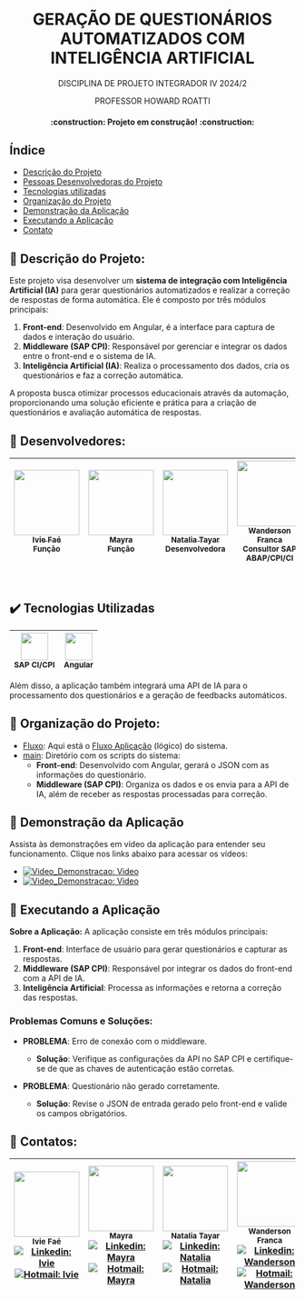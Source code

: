 <h1 align="center"> GERAÇÃO DE QUESTIONÁRIOS AUTOMATIZADOS COM INTELIGÊNCIA ARTIFICIAL </h1>
<p align="center"> DISCIPLINA DE PROJETO INTEGRADOR IV 2024/2 </p>
<p align="center"> PROFESSOR HOWARD ROATTI </p>

<h4 align="center">    
 :construction:  Projeto em construção!  :construction:
</h4>

## Índice 
* [Descrição do Projeto](#pushpin-descrição-do-projeto)
* [Pessoas Desenvolvedoras do Projeto](#pushpin-desenvolvedores)
* [Tecnologias utilizadas](#%EF%B8%8F-tecnologias-utilizadas)
* [Organização do Projeto](#pushpin-organização-do-projeto)
* [Demonstração da Aplicação](#pushpin-demonstração-da-aplicação)
* [Executando a Aplicação](#pushpin-executando-a-aplicação)
* [Contato](#pushpin-contatos)

## :pushpin: Descrição do Projeto:
Este projeto visa desenvolver um **sistema de integração com Inteligência Artificial (IA)** para gerar questionários automatizados e realizar a correção de respostas de forma automática. Ele é composto por três módulos principais:
1. **Front-end**: Desenvolvido em Angular, é a interface para captura de dados e interação do usuário.
2. **Middleware (SAP CPI)**: Responsável por gerenciar e integrar os dados entre o front-end e o sistema de IA.
3. **Inteligência Artificial (IA)**: Realiza o processamento dos dados, cria os questionários e faz a correção automática.

A proposta busca otimizar processos educacionais através da automação, proporcionando uma solução eficiente e prática para a criação de questionários e avaliação automática de respostas.

## :pushpin: Desenvolvedores:
|  [<img src="https://avatars.githubusercontent.com/u/148163569?v=4" width=115><br><sub>Ivie Faé</sub>](https://github.com/iviefae) <sub><br> Função </sub> | [<img src="https://avatars.githubusercontent.com/u/115747470?v=4" width=115><br><sub>Mayra</sub>](https://github.com/maylaz) <sub><br> Função </sub> | [<img src="https://avatars.githubusercontent.com/u/147534346?v=4" width=115><br><sub>Natalia Tayar</sub>](https://github.com/tayarnat) <sub><br> Desenvolvedora </sub> | [<img src="https://avatars.githubusercontent.com/u/105672201?v=4" width=115><br><sub>Wanderson Franca </sub>](https://github.com/Wandersontr01) <sub><br> Consultor SAP ABAP/CPI/CI </sub>|
| :---: | :---: | :---: | :---: |

<br>

## ✔️ Tecnologias Utilizadas
| <img src="https://github.com/user-attachments/assets/28f99758-ac64-44eb-a3b0-ae58049af68d" width="48" height="48"><br><sub>SAP CI/CPI</sub> |  <img src="https://material.angularjs.org/latest/img/logo.svg" width="48" height="48"><br><sub>Angular</sub> | 
| :-----: | :-----: |

Além disso, a aplicação também integrará uma API de IA para o processamento dos questionários e a geração de feedbacks automáticos.

## :pushpin: Organização do Projeto:
- [Fluxo](FluxoSistema): Aqui está o [Fluxo Aplicação](DocumentaçãoTecnica/Diagramas/fluxo_aplicacao_v01.pdf) (lógico) do sistema.
- [main](ProjetoIntegradorIV/src): Diretório com os scripts do sistema:
   - **Front-end**: Desenvolvido com Angular, gerará o JSON com as informações do questionário.
   - **Middleware (SAP CPI)**: Organiza os dados e os envia para a API de IA, além de receber as respostas processadas para correção.

## :pushpin: Demonstração da Aplicação
Assista às demonstrações em vídeo da aplicação para entender seu funcionamento. Clique nos links abaixo para acessar os vídeos:

- [![Video_Demonstracao: Video](https://img.shields.io/badge/-Demonstrativo_Protótipo-red?style=flat-square&logo=Youtube&logoColor=white)](https://youtu.be/EUuyXVhOCwQ)
- [![Video_Demonstracao: Video](https://img.shields.io/badge/-Produto_Final_MVP-red?style=flat-square&logo=Youtube&logoColor=white)](INSERIR_LINK_AQUI)

## :pushpin: Executando a Aplicação

**Sobre a Aplicação:**
A aplicação consiste em três módulos principais:
1. **Front-end**: Interface de usuário para gerar questionários e capturar as respostas.
2. **Middleware (SAP CPI)**: Responsável por integrar os dados do front-end com a API de IA.
3. **Inteligência Artificial**: Processa as informações e retorna a correção das respostas.

### Problemas Comuns e Soluções:
- **PROBLEMA**: Erro de conexão com o middleware.
  * **Solução**: Verifique as configurações da API no SAP CPI e certifique-se de que as chaves de autenticação estão corretas.

- **PROBLEMA**: Questionário não gerado corretamente.
  * **Solução**: Revise o JSON de entrada gerado pelo front-end e valide os campos obrigatórios.

## :pushpin: Contatos:
| <img src="https://avatars.githubusercontent.com/u/148163569?v=4" width=115><br><sub>Ivie Faé</sub><br> [![Linkedin: Ivie](https://img.shields.io/badge/-Linkedin-blue?style=flat-square&logo=Linkedin&logoColor=white)](link_linkedin) [![Hotmail: Ivie](https://img.shields.io/badge/-Email-blue?%23E4405F?style=flat-square&logo=microsoftoutlook&logoColor=white)](email_ivie) | <img src="https://avatars.githubusercontent.com/u/115747470?v=4" width=115><br><sub>Mayra</sub><br> [![Linkedin: Mayra](https://img.shields.io/badge/-Linkedin-blue?style=flat-square&logo=Linkedin&logoColor=white)](link_linkedin) [![Hotmail: Mayra](https://img.shields.io/badge/-Email-blue?%23E4405F?style=flat-square&logo=microsoftoutlook&logoColor=white)](email_mayra) | <img src="https://avatars.githubusercontent.com/u/147534346?v=4" width=115><br><sub>Natalia Tayar</sub><br> [![Linkedin: Natalia](https://img.shields.io/badge/-Linkedin-blue?style=flat-square&logo=Linkedin&logoColor=white)](https://www.linkedin.com/in/natalia-tayar-302577251/) [![Hotmail: Natalia](https://img.shields.io/badge/-Email-blue?%23E4405F?style=flat-square&logo=microsoftoutlook&logoColor=white)](mailto:natalia.tayar@aluno.faesa.br) | <img src="https://avatars.githubusercontent.com/u/105672201?v=4" width=115><br><sub>Wanderson Franca</sub><br> [![Linkedin: Wanderson](https://img.shields.io/badge/-Linkedin-blue?style=flat-square&logo=Linkedin&logoColor=white)](https://www.linkedin.com/in/wandersonfg/) [![Hotmail: Wanderson](https://img.shields.io/badge/-Email-blue?%23E4405F?style=flat-square&logo=microsoftoutlook&logoColor=white)](mailto:wanderson.f.g@hotmail.com) |
| :---: | :---: | :---: | :---: |
